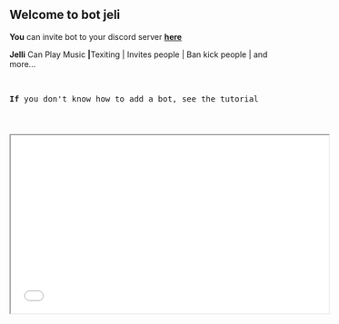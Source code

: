 <h2 dir="auto">Welcome to bot jeli</h2>
<p dir="auto"><strong>You</strong> can invite bot to your discord server <strong><a href="https://discord.com/api/oauth2/authorize?client_id=950077959904059412&amp;permissions=8&amp;scope=bot">here</a></strong></p>
<p dir="auto"><strong>Jelli</strong> Can Play Music <strong>|</strong>Texiting | Invites people | Ban kick people | and more...<a id="user-content-mark" class="anchor" href="https://github.com/host-creator/joli-discord-bot/blob/gh-pages/index.md#mark" aria-hidden="true"></a></p>
<p dir="auto">&nbsp;</p>
<pre id="tw-target-text" class="tw-data-text tw-text-large tw-ta" dir="ltr" data-placeholder="Preklad"><span class="Y2IQFc" lang="en"><strong>If</strong> you don't know how to add a bot, see the tutorial</span></pre>
<p dir="auto">&nbsp;</p>
<h3 dir="auto"><iframe src="//www.youtube.com/embed/AzoWBL1I3L0" width="560" height="314" allowfullscreen="allowfullscreen"></iframe></h3>
<p>&nbsp;</p>
